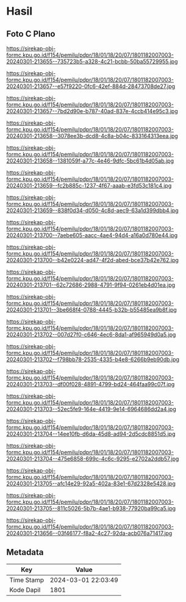 # Hasil

## Foto C Plano

https://sirekap-obj-formc.kpu.go.id/f154/pemilu/pdpr/18/01/18/20/07/1801182007003-20240301-213655--735723b5-a328-4c21-bcbb-50ba55729955.jpg

https://sirekap-obj-formc.kpu.go.id/f154/pemilu/pdpr/18/01/18/20/07/1801182007003-20240301-213657--e57f9220-0fc6-42ef-884d-28473708de27.jpg

https://sirekap-obj-formc.kpu.go.id/f154/pemilu/pdpr/18/01/18/20/07/1801182007003-20240301-213657--7bd2d90e-b787-40ad-837e-4ccb414e95c3.jpg

https://sirekap-obj-formc.kpu.go.id/f154/pemilu/pdpr/18/01/18/20/07/1801182007003-20240301-213658--3078ee3b-dcd8-4c8a-b04c-833164313eea.jpg

https://sirekap-obj-formc.kpu.go.id/f154/pemilu/pdpr/18/01/18/20/07/1801182007003-20240301-213658--1381059f-a77c-4e46-9dfc-5bc61b4d05ab.jpg

https://sirekap-obj-formc.kpu.go.id/f154/pemilu/pdpr/18/01/18/20/07/1801182007003-20240301-213659--fc2b885c-1237-4f67-aaab-e3fd53c181c4.jpg

https://sirekap-obj-formc.kpu.go.id/f154/pemilu/pdpr/18/01/18/20/07/1801182007003-20240301-213659--838f0d34-d050-4c8d-aec9-63a1d399dbb4.jpg

https://sirekap-obj-formc.kpu.go.id/f154/pemilu/pdpr/18/01/18/20/07/1801182007003-20240301-213700--7aebe605-aacc-4ae4-94d4-a16a0d780e44.jpg

https://sirekap-obj-formc.kpu.go.id/f154/pemilu/pdpr/18/01/18/20/07/1801182007003-20240301-213700--b42e0224-ad47-4f2d-abed-bce37b42e762.jpg

https://sirekap-obj-formc.kpu.go.id/f154/pemilu/pdpr/18/01/18/20/07/1801182007003-20240301-213701--62c72686-2988-4791-9f94-0261eb4d01ea.jpg

https://sirekap-obj-formc.kpu.go.id/f154/pemilu/pdpr/18/01/18/20/07/1801182007003-20240301-213701--3be668f4-0788-4445-b32b-b55485ea9b8f.jpg

https://sirekap-obj-formc.kpu.go.id/f154/pemilu/pdpr/18/01/18/20/07/1801182007003-20240301-213702--007d27f0-c646-4ec6-8da1-af965949d0a5.jpg

https://sirekap-obj-formc.kpu.go.id/f154/pemilu/pdpr/18/01/18/20/07/1801182007003-20240301-213702--f798bb78-2535-4335-b4e8-6266b9eb90db.jpg

https://sirekap-obj-formc.kpu.go.id/f154/pemilu/pdpr/18/01/18/20/07/1801182007003-20240301-213703--df00f028-4891-4799-bd24-464faa99c07f.jpg

https://sirekap-obj-formc.kpu.go.id/f154/pemilu/pdpr/18/01/18/20/07/1801182007003-20240301-213703--52ec5fe9-164e-4419-9e14-6964686dd2a4.jpg

https://sirekap-obj-formc.kpu.go.id/f154/pemilu/pdpr/18/01/18/20/07/1801182007003-20240301-213704--14ee10fb-d6da-45d8-ad94-2d5cdc8851d5.jpg

https://sirekap-obj-formc.kpu.go.id/f154/pemilu/pdpr/18/01/18/20/07/1801182007003-20240301-213704--475e6858-699c-4c6c-9295-e2702a2ddb57.jpg

https://sirekap-obj-formc.kpu.go.id/f154/pemilu/pdpr/18/01/18/20/07/1801182007003-20240301-213705--afc14e29-92a5-402a-83e1-67d2328e5428.jpg

https://sirekap-obj-formc.kpu.go.id/f154/pemilu/pdpr/18/01/18/20/07/1801182007003-20240301-213705--811c5026-5b7b-4ae1-b938-77920ba99ca5.jpg

https://sirekap-obj-formc.kpu.go.id/f154/pemilu/pdpr/18/01/18/20/07/1801182007003-20240301-213656--03f46177-f8a2-4c27-92da-acb076a71417.jpg


## Metadata

| Key        | Value               |
| ---------- | ------------------- |
| Time Stamp | 2024-03-01 22:03:49 |
| Kode Dapil | 1801                |



